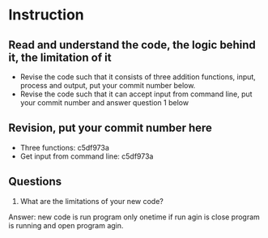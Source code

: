 ﻿# Instruction

## Read and understand the code, the logic behind it, the limitation of it
* Revise the code such that it consists of three addition functions, input, process and output, put your commit number below.
* Revise the code such that it can accept input from command line, put your commit number and answer question 1 below

## Revision, put your commit number here
* Three functions: c5df973a 
* Get input from command line: c5df973a 

## Questions
1. What are the limitations of your new code?

Answer: new code is run program only onetime if run agin  is close program is running and open program agin.
